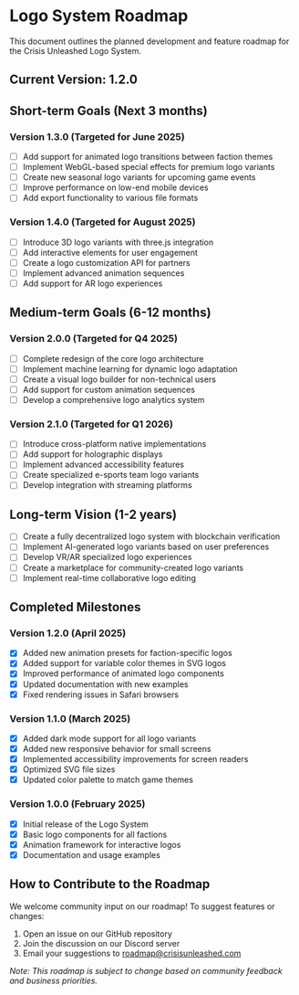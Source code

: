# Logo System Roadmap

This document outlines the planned development and feature roadmap for the Crisis Unleashed Logo System.

## Current Version: 1.2.0

## Short-term Goals (Next 3 months)

### Version 1.3.0 (Targeted for June 2025)
- [ ] Add support for animated logo transitions between faction themes
- [ ] Implement WebGL-based special effects for premium logo variants
- [ ] Create new seasonal logo variants for upcoming game events
- [ ] Improve performance on low-end mobile devices
- [ ] Add export functionality to various file formats

### Version 1.4.0 (Targeted for August 2025)
- [ ] Introduce 3D logo variants with three.js integration
- [ ] Add interactive elements for user engagement
- [ ] Create a logo customization API for partners
- [ ] Implement advanced animation sequences
- [ ] Add support for AR logo experiences

## Medium-term Goals (6-12 months)

### Version 2.0.0 (Targeted for Q4 2025)
- [ ] Complete redesign of the core logo architecture
- [ ] Implement machine learning for dynamic logo adaptation
- [ ] Create a visual logo builder for non-technical users
- [ ] Add support for custom animation sequences
- [ ] Develop a comprehensive logo analytics system

### Version 2.1.0 (Targeted for Q1 2026)
- [ ] Introduce cross-platform native implementations
- [ ] Add support for holographic displays
- [ ] Implement advanced accessibility features
- [ ] Create specialized e-sports team logo variants
- [ ] Develop integration with streaming platforms

## Long-term Vision (1-2 years)

- [ ] Create a fully decentralized logo system with blockchain verification
- [ ] Implement AI-generated logo variants based on user preferences
- [ ] Develop VR/AR specialized logo experiences
- [ ] Create a marketplace for community-created logo variants
- [ ] Implement real-time collaborative logo editing

## Completed Milestones

### Version 1.2.0 (April 2025)
- [x] Added new animation presets for faction-specific logos
- [x] Added support for variable color themes in SVG logos
- [x] Improved performance of animated logo components
- [x] Updated documentation with new examples
- [x] Fixed rendering issues in Safari browsers

### Version 1.1.0 (March 2025)
- [x] Added dark mode support for all logo variants
- [x] Added new responsive behavior for small screens
- [x] Implemented accessibility improvements for screen readers
- [x] Optimized SVG file sizes
- [x] Updated color palette to match game themes

### Version 1.0.0 (February 2025)
- [x] Initial release of the Logo System
- [x] Basic logo components for all factions
- [x] Animation framework for interactive logos
- [x] Documentation and usage examples

## How to Contribute to the Roadmap

We welcome community input on our roadmap! To suggest features or changes:

1. Open an issue on our GitHub repository
2. Join the discussion on our Discord server
3. Email your suggestions to roadmap@crisisunleashed.com

*Note: This roadmap is subject to change based on community feedback and business priorities.*
